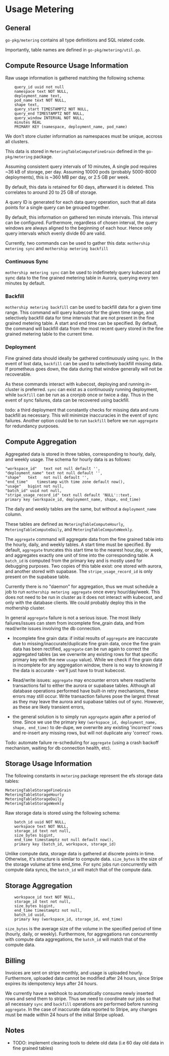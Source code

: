 # Usage Metering

## General
`go-pkg/metering` contains all type definitions and SQL related code.

Importantly, table names are defined in `go-pkg/metering/util.go`.

## Compute Resource Usage Information
Raw usage information is gathered matching the following schema:
```
    query_id uuid not null
    namespace text NOT NULL,
    deployment_name text,
    pod_name text NOT NULL,
    shape text,
    query_start TIMESTAMPTZ NOT NULL,
    query_end TIMESTAMPTZ NOT NULL,
    query_window INTERVAL NOT NULL,
    minutes REAL
    PRIMARY KEY (namespace, deployment_name, pod_name)
```
We don't store cluster information as namespaces must be unique, accross all clusters.

This data is stored in `MeteringTableComputeFineGrain` defined in the `go-pkg/metering` package.

Assuming consistent query intervals of 10 minutes, A single pod requires ~36 kB of storage, per day. Assuming 10000 pods (probably 5000-8000 deployments), this is ~360 MB per day, or 2.5 GB per week.

By default, this data is retained for 60 days, afterward it is deleted. This correlates to around 20 to 25 GB of storage.

A query ID is generated for each data query operation, such that all data points for a single query can be grouped together.

By default, this information on gathered ten minute intervals. This interval can be configured. Furthermore, regardless of chosen interval, the query windows are always aligned to the beginning of each hour. Hence only  query intervals which evenly divide 60 are valid.

Currently, two commands can be used to gather this data: `mothership metering sync` and `mothership metering backfill`

### Continuous Sync
`mothership metering sync` can be used to indefinetely query kubecost and sync data to the fine grained metering table in Aurora, querying every ten minutes by default.

### Backfill
`mothership metering backfill` can be used to backfill data for a given time range. This command will query kubecost for the given time range, and selectively backfill data for time intervals that are not present in the fine grained metering table. A start and end time can be specified. By default, the command will backfill data from the most recent query stored in the fine grained metering table to the current time.

### Deployment
Fine grained data should ideally be gathered continuously using `sync`. In the event of lost data, `backfill` can be used to selectively backfill missing data. If prometheus goes down, the data during that window generally will not be recoverable.

As these commands interact with kubecost, deploying and running in-cluster is preferred. `sync` can exist as a continuously running deployment, while `backfill` can be run as a cronjob once or twice a day. Thus in the event of sync failures, data can be recovered using backfill.

todo: a third deployment that constantly checks for missing data and runs backfill as necessary. This will minimize inaccuracies in the event of sync failures. Another option could be to run `backfill` before we run `aggregate` for redundancy purposes.


## Compute Aggregation
Aggregated data is stored in three tables, corresponding to hourly, daily, and weekly usage.
The schema for hourly data is as follows:
```
"workspace_id"   text not null default '',
"deployment_name" text not null default '',
"shape"   text   not null default '',
"end_time"    timestamp with time zone default now(),
"usage"   bigint not null,
"batch_id" uuid not null,
"stripe_usage_record_id" text null default 'NULL'::text,
primary key (workspace_id, deployment_name, shape, end_time)
```

The daily and weekly tables are the same, but without a `deployment_name` column.

These tables are defined as `MeteringTableComputeHourly`, `MeteringTableComputeDaily`, and `MeteringTableComputeWeekly`.

The `aggregate` command will aggregate data from the fine grained table into the hourly, daily, and weekly tables. A start time must be specified. By default, `aggregate` truncates this start time to the nearest hour,day, or week, and aggregates exactly one unit of time into the corresponding table. A `batch_id` is computed from the primary key and is mostly used for debugging purposes.
Two copies of this table exist: one stored with aurora, and another stored with supabase. The `stripe_usage_record_id` is only present on the supabase table.

Currently there is no "daemon" for aggregation, thus we must schedule a job to run `mothership metering aggregate` once every hour/day/week. This does not need to be run in cluster as it does not interact with kubecost, and only with the database clients. We could probably deploy this in the mothership cluster.

In general `aggregate` failure is not a serious issue. The most likely failures/issues can stem from incomplete fine_grain data, and from read/write issues involving the db connection.

* Incomplete fine grain data: if initial results of `aggregate` are inaccurate due to missing/inaccurate/duplicate fine grain data, once the fine grain data has been rectified, `aggregate` can be run again to correct the aggregated tables (as we overwrite any existing rows for that specific primary key with the new `usage` value). While we check if fine grain data is incomplete for any aggregation window, there is no way to knowing if the data is accurate - we'll just have to trust kubecost.


* Read/write issues: `aggregate` may encounter errors where read/write transactions fail to either the aurora or supabase tables. Although all database operations performed have built-in retry mechanisms, these errors may still occur. Write transaction failures pose the largest threat as they may leave the aurora and supabase tables out of sync. However, as these are likely transient errors, 
* the general solution is to simply run `aggregate` again after a period of time. Since we use the primary key `(workspace_id, deployment_name, shape, end_time)` to de-dupe, we overwrite any existing 'incorrect' rows and re-insert any missing rows, but will not duplicate any 'correct' rows. 

Todo: automate failure re-scheduling for `aggregate` (using a crash backoff mechanism, waiting for db connection health, etc).


## Storage Usage Information
The following constants in `metering` package represent the efs storage data tables:
```
MeteringTableStorageFineGrain 
MeteringTableStorageHourly   
MeteringTableStorageDaily    
MeteringTableStorageWeekly
```

Raw storage data is stored using the following schema:
```
    batch_id uuid NOT NULL,
    workspace text NOT NULL,
    storage_id text not null,
    size_bytes bigint,
    end_time timestamptz not null default now(),
    primary key (batch_id, workspace, storage_id)
```
Unlike compute data, storage data is gathered at discrete points in time. Otherwise, it's structure is similar to compute data. `size_bytes` is the size of the storage volume at time end_time. For sync jobs run concurrently with compute data syncs, the `batch_id` will match that of the compute data.

## Storage Aggregation
```
    workspace_id text NOT NULL,
    storage_id text not null,
    size_bytes bigint,
    end_time timestamptz not null,
    batch_id uuid,
    primary key (workspace_id, storage_id, end_time)

```
`size_bytes` is the average size of the volume in the specified period of time (hourly, daily, or weekly). Furthermore, for aggregations run concurrently with compute data aggregations, the `batch_id` will match that of the compute data.

## Billing
Invoices are sent on stripe monthly, and usage is uploaded hourly. Furthermore, uploaded data cannot be modified after 24 hours, since Stripe expires its idempotency keys after 24 hours.

We currently have a webhook to automatically consume newly inserted rows and send them to stripe. Thus we need to coordinate our jobs so that all necessary `sync` and `backfill` operations are performed before running `aggregate`. In the case of inaccurate data reported to Stripe, any changes must be made within 24 hours of the initial Stripe upload.


## Notes
* TODO: implement cleaning tools to delete old data (i.e 60 day old data in fine grained tables)
